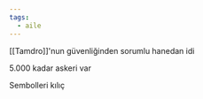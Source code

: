 ```yaml
---  
tags:
  - aile  
---  
```

  
[[Tamdro]]'nun güvenliğinden sorumlu hanedan idi  
  
5.000 kadar askeri var  
  
Sembolleri kılıç